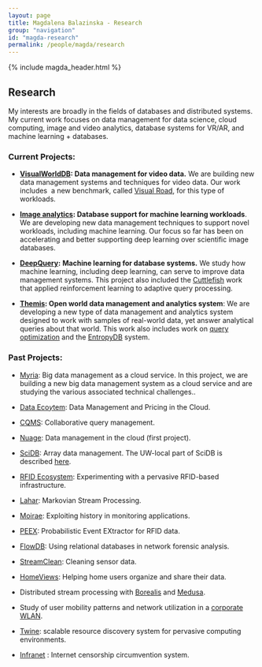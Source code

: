```yaml
---
layout: page
title: Magdalena Balazinska - Research
group: "navigation"
id: "magda-research"
permalink: /people/magda/research
---
```


{% include magda_header.html %}

## Research

My interests are broadly in the fields of databases and distributed systems.
My current work focuses on data management for data science, cloud computing,
image and video analytics, database systems for VR/AR, and machine learning + databases.

### Current Projects:

* __[VisualWorldDB](https://db.cs.washington.edu/projects/visualworld/): Data management for video data.__
  We are building new data management systems and techniques for video data. Our work includes&nbsp; a new benchmark, called
  [Visual Road](http://db.cs.washington.edu/projects/visualroad/), for this type of workloads.

* __[Image analytics](http://db.cs.washington.edu/projects/imageAnalytics/): Database support for machine learning workloads__.
  We are developing new data management techniques to support novel workloads, including machine learning. Our focus so far has been on accelerating and better
  supporting deep learning over scientific image databases.&nbsp;

* __[DeepQuery](http://db.cs.washington.edu/projects/deepQuery/):__ __Machine learning for database systems.__
  We study how machine learning, including deep learning, can serve to improve data management systems. This project also included the
  [Cuttlefish](http://db.cs.washington.edu/projects/cuttlefish/) work that applied reinforcement learning to adaptive query processing.

* __[Themis](http://db.cs.washington.edu/projects/themis/): Open world data management and analytics system__:
  We are developing a new type of data management and analytics system designed to work with samples of real-world data, yet answer analytical queries about that world.
  This work also includes work on [query optimization](http://db.cs.washington.edu/projects/pqo/)
  and the [EntropyDB](http://db.cs.washington.edu/projects/entropydb/) system.

### Past Projects:

* [Myria](http://myria.cs.washington.edu): Big data management as a cloud service. In this project, we are building a new big data management system as
    a cloud service and are studying the various associated technical challenges..

* [Data Eco$y$tem](http://data-pricing.cs.washington.edu): Data Management and Pricing in the Cloud.

* [CQMS](http://cqms.cs.washington.edu/): Collaborative query management.

* [Nuage](http://nuage.cs.washington.edu/): Data management in the cloud (first project).

* [SciDB](http://scidb.org/): Array data management. The UW-local part of SciDB is described [here](http://scidb.cs.washington.edu).

* [RFID Ecosystem](http://rfid.cs.washington.edu/): Experimenting with a pervasive RFID-based infrastructure.

* [Lahar](http://mstreams.cs.washington.edu/): Markovian Stream Processing.

* [Moirae](http://db.cs.washington.edu/projects/moirae/): Exploiting history in monitoring applications.

* [PEEX](http://data.cs.washington.edu/projects/peex/): Probabilistic Event EXtractor for RFID data.

* [FlowDB](http://data.cs.washington.edu/nids/ovmi.html): Using relational databases in network forensic analysis.

* [StreamClean](http://data.cs.washington.edu/projects/streamclean/): Cleaning sensor data.

* [HomeViews](http://data.cs.washington.edu/projects/sharedviews/sharedviews.html): Helping home users organize and share their data.

* Distributed stream processing with [Borealis](http://nms.lcs.mit.edu/projects/borealis/) and [Medusa](http://nms.lcs.mit.edu/projects/medusa/).

* Study of user mobility patterns and network utilization in a [corporate WLAN](https://homes.cs.washington.edu/~magda/wireless/).

* [Twine](http://nms.lcs.mit.edu/projects/twine/): scalable resource discovery system for pervasive computing environments.

* [Infranet](http://nms.lcs.mit.edu/projects/infranet/) : Internet censorship circumvention system.
